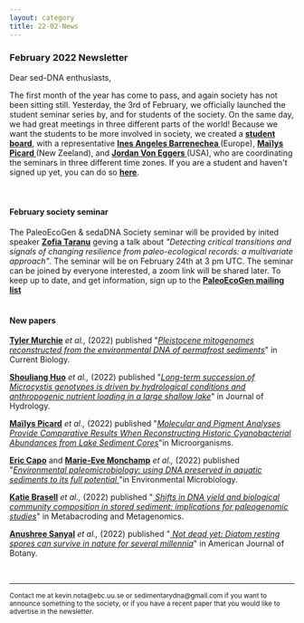 ```yaml
---
layout: category
title: 22-02-News
---
```


<div class="section">
<h3 class="section-title underline">February 2022 Newsletter</h3>
</div>

<p>Dear sed-DNA enthusiasts,</p>

<div class="intro">
  <p> The first month of the year has come to pass, and again society has not been sitting still. Yesterday, the 3rd of February, we officially launched the student seminar series by, and for students of the society. On the same day, we had great meetings in three different parts of the world! Because we want the students to be more involved in society, we created a <a href="https://sedadna.github.io/category/board.html" target="_blank"><b> student board</b></a>, with a representative  <a href="https://genev.unige.ch/research/people/ines-barrenechea" target="_blank"><b> Ines Angeles Barrenechea </b></a> (Europe), <a href="https://www.researchgate.net/profile/Mailys-Picard" target="_blank"><b> Maïlys Picard </b></a> (New Zeeland), and <a href="https://sites.google.com/view/jvoneggers/home" target="_blank"><b> Jordan Von Eggers </b></a> (USA), who are coordinating the seminars in three different time zones. If you are a student and haven't signed up yet, you can do so <a href="https://docs.google.com/forms/d/e/1FAIpQLSd76fI_R9WzA_nF8CwvPdsP-bklzDnxQ3JLLl_1wWm3pufCxg/viewform" target="_blank"><b> here</b></a>.   
<br>
<br>
 <br>
<div class="intro">
<h4 class="section-title underline">February society seminar</h4><p>The PaleoEcoGen & sedaDNA Society seminar will be provided by inited speaker <a href="https://zofiaecaterinataranu.weebly.com" target="_blank"><b>Zofia Taranu</b></a> geving a talk about <i> "Detecting critical transitions and signals of changing resilience from paleo-ecological records: a multivariate approach"</i>. The seminar will be on February 24th at 3 pm UTC. The seminar can be joined by everyone interested, a zoom link will be shared later. To keep up to date, and get information, sign up to the <a href="https://listserv.unibe.ch/mailman/listinfo/paleoecogen.pages" target="_blank"><b>PaleoEcoGen mailing list</b></a>

<br>
<br>
<div class="intro">
<h4 class="section-title underline">New papers</h4>

<p><a href="https://scholar.google.se/citations?hl=en&user=EEsWflEAAAAJ&view_op=list_works&alert_preview_top_rm=2&sortby=pubdate" target="_blank"><b>Tyler Murchie</b></a> <i>et al.,</i> (2022) published "<a href="https://doi.org/10.1016/j.cub.2021.12.023" target="_blank"><u><i>Pleistocene mitogenomes reconstructed from the environmental DNA of permafrost sediments</i></u></a>" in Current Biology.</p>

<p><a href="https://www.researchgate.net/profile/Shouliang-Huo" target="_blank"><b>Shouliang Huo</b></a> <i>et al.,</i> (2022) published "<a href="https://doi.org/10.1016/j.jhydrol.2022.127451" target="_blank"><u><i>Long-term succession of Microcystis genotypes is driven by hydrological conditions and anthropogenic nutrient loading in a large shallow lake</i></u></a>" in Journal of Hydrology.</p>

<p><a href="https://www.researchgate.net/profile/Mailys-Picard" target="_blank"><b>Maïlys Picard</b></a> <i>et al.,</i> (2022) published "<a href="https://doi.org/10.3390/microorganisms10020279" target="_blank"><u><i>Molecular and Pigment Analyses Provide Comparative Results When Reconstructing Historic Cyanobacterial Abundances from Lake Sediment Cores</i></u></a>"in Microorganisms.</p>

<p><a href="https://ercapo.wixsite.com/sedadna-society/ericcapo" target="_blank"><b>Eric Capo</b></a> and <a href="https://marie-evemonchamp.weebly.com" target="_blank"><b>Marie-Eve Monchamp</b></a> <i>et al.,</i> (2022) published "<a href="https://doi.org/10.3390/microorganisms10020279" target="_blank"><u><i>Environmental paleomicrobiology: using DNA preserved  in aquatic sediments to its full potential </i></u></a>"in Environmental Microbiology.</p>

<p><a href="https://www.researchgate.net/profile/Katie-Brasell" target="_blank"><b>Katie Brasell</b></a> <i>et al.,</i> (2022) published "<a href="https://doi.org/10.3897/mbmg.6.78128" target="_blank"><u><i> Shifts in DNA yield and biological community composition in stored sediment: implications for paleogenomic studies</i></u></a>" in Metabacroding and Metagenomics.</p>

<p><a href="https://scholar.google.com/citations?user=YVPDG9EAAAAJ" target="_blank"><b>Anushree Sanyal</b></a> <i>et al.,</i> (2022) published "<a href="https://doi.org/10.1002/ajb2.1780" target="_blank"><u><i> Not dead yet: Diatom resting spores can survive in nature for several millennia</i></u></a>" in  American Journal of Botany.</p>

<br>
<hr />
<p><small>Contact me at kevin.nota@ebc.uu.se or sedimentarydna@gmail.com if you want to announce something to the society, or if you have a recent paper that you would like to advertise in the newsletter.</small></p>

